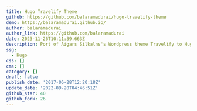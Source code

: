 ```yaml
---
title: Hugo Travelify Theme
github: https://github.com/balaramadurai/hugo-travelify-theme
demo: https://balaramadurai.github.io/
author: balaramadurai
author_link: https://github.com/balaramadurai
date: 2023-11-26T10:11:39.663Z
description: Port of Aigars Silkalns's Wordpress theme Travelify to Hugo. Demo -
ssg:
  - Hugo
css: []
cms: []
category: []
draft: false
publish_date: '2017-06-28T12:20:18Z'
update_date: '2022-09-20T04:46:51Z'
github_star: 40
github_fork: 26
---
```

